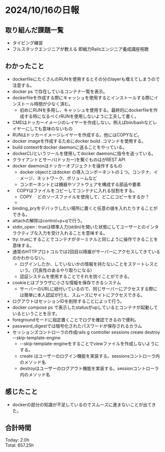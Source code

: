 # 2024/10/16の日報
## 取り組んだ課題一覧
* タイピング練習
* フルスタックエンジニアが教える 即戦力Railsエンジニア養成講座視聴
## わかったこと
*  dockerfileにたくさんのRUNを使用するとその分のlayerも増えてしまうので注意する。
*  docker ps で存在しているコンテナ一覧を表示。
*  dockerfileを作成する際にキャッシュを使用するとインストールする際にインストール時間が少なく済む。
   * 初めにRUNを多用し、キャッシュを使用する。最終的にdockerfileを作成する時になるべくrRUNを使用しないように工夫して書く。
*  CMDはドッカーイメージのレイヤーを作成しない。例えばbin/bashなどレイヤーにしても意味のないもの
 * RUNはドッカーイメージレイヤーを作成する。他にはCOPYなど。
*  docker imageを作成するためにdocker build .コマンドを使用する。
  *  build contextをdocker daemonに送ることをやっている。
*  dockerCLIというツールを使用してdocker daemonに指令を送っている。
*  クライアントとサーバ(ドッカー)を繋ぐものはがREST API
*  docker daemonはドッカーオブジェクトを操作するもの
    *  docker objectとはdocker の導入コンポーネントの１つ。コンテナ、イメージ、ネットワーク、ボリュームなど
    *  コンポーネントとは機器やソフトウェアを構成する部品や要素
* 　COPYはファイルをコピーしてコンテナに入れる役割をする。
    *  COPY <src> <dest>　どのソースファイルを使用して、どこにコピーをするか？
    *           
*  binding_pryをデバックしたい場所に置くと任意の値を入れたりすることができる。
*  attachの解除はcontrol+p+qで行う。
*  stdin_open : trueは標準入力(stdin)を開いた状態にしてユーザーとのインタラクティブな入力を受け入れることを意味する。
*  tty: trueにすることでコンテナがターミナルと同じように操作できることを意味する。
*  通常のHTTPプロトコルでは2回目以降誰がサーバーにアクセスしてきているのかわからない。
   *  ログインしたか、していないかの情報を持たないことをステートレスという。(冗長性のあるやり取りになる)  
   *  認証システムを使用することでそれを防ぐことができる。
*  cookieとはブラウザに小さな情報を保存できるシステム
   *  サーバーのURLに紐付いているので、同じサーバーにアクセスする際には簡単に本人認証が行え、スムーズにサイトにアクセスできる。
*  ログアウトはセッションIDを削除することによって行う。
*  docker compose ps で表示したstatusがupしているとコンテナが起動しているということを示す。
*  foregroundモードに指定置くことでログを確認できるので便利。
*  password_digestでは暗号化されたパスワードが保存されるカラム
*  セッションズコントローラの作成rails g controller sessions create destroy --skip-template-engine
    *  --skip-template-engineをすることでviewファイルを作成しないようにする。
    *  create はユーザーのログイン機能を実装する。sessionsコントローラ内のメソッド名
    *  destroyはユーザーのログアウト機能を実装する。sessionコントローラ内のメソッド名     
## 感じたこと
 *  dockerの部分の知識が不足しているのでスムーズに進まないことが出てきた。
## 合計時間  
Today: 2.0h<br>
Total: 857.25h
